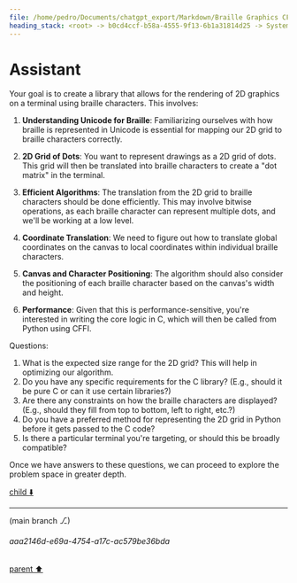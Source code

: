 ```yaml
---
file: /home/pedro/Documents/chatgpt_export/Markdown/Braille Graphics CFFI Library.md
heading_stack: <root> -> b0cd4ccf-b58a-4555-9f13-6b1a31814d25 -> System -> 5a574436-e9d1-4b97-a272-d099a8dccb99 -> System -> aaa20d14-8506-4527-a842-e8b226e754d5 -> User -> 52f2c2a1-f4d8-4c75-a363-e17d0de117dc -> Assistant
---
```

# Assistant

Your goal is to create a library that allows for the rendering of 2D graphics on a terminal using braille characters. This involves:

1. **Understanding Unicode for Braille**: Familiarizing ourselves with how braille is represented in Unicode is essential for mapping our 2D grid to braille characters correctly.

2. **2D Grid of Dots**: You want to represent drawings as a 2D grid of dots. This grid will then be translated into braille characters to create a "dot matrix" in the terminal.

3. **Efficient Algorithms**: The translation from the 2D grid to braille characters should be done efficiently. This may involve bitwise operations, as each braille character can represent multiple dots, and we'll be working at a low level. 

4. **Coordinate Translation**: We need to figure out how to translate global coordinates on the canvas to local coordinates within individual braille characters.

5. **Canvas and Character Positioning**: The algorithm should also consider the positioning of each braille character based on the canvas's width and height.

6. **Performance**: Given that this is performance-sensitive, you're interested in writing the core logic in C, which will then be called from Python using CFFI.

Questions:
1. What is the expected size range for the 2D grid? This will help in optimizing our algorithm.
2. Do you have any specific requirements for the C library? (E.g., should it be pure C or can it use certain libraries?)
3. Are there any constraints on how the braille characters are displayed? (E.g., should they fill from top to bottom, left to right, etc.?)
4. Do you have a preferred method for representing the 2D grid in Python before it gets passed to the C code?
5. Is there a particular terminal you're targeting, or should this be broadly compatible?

Once we have answers to these questions, we can proceed to explore the problem space in greater depth.

[child ⬇️](#aaa2146d-e69a-4754-a17c-ac579be36bda)

---

(main branch ⎇)
###### aaa2146d-e69a-4754-a17c-ac579be36bda
[parent ⬆️](#52f2c2a1-f4d8-4c75-a363-e17d0de117dc)
